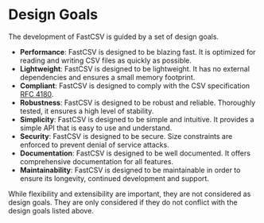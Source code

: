 # Design Goals

The development of FastCSV is guided by a set of design goals.

- **Performance**: FastCSV is designed to be blazing fast. It is optimized for reading and writing CSV files as quickly
  as possible.
- **Lightweight**: FastCSV is designed to be lightweight. It has no external dependencies and ensures a small memory
  footprint.
- **Compliant**: FastCSV is designed to comply with the CSV
  specification [RFC 4180](https://datatracker.ietf.org/doc/html/rfc4180).
- **Robustness**: FastCSV is designed to be robust and reliable. Thoroughly tested, it ensures a high level of
  stability.
- **Simplicity**: FastCSV is designed to be simple and intuitive. It provides a simple API that is easy to use and
  understand.
- **Security**: FastCSV is designed to be secure. Size constraints are enforced to prevent denial of service attacks.
- **Documentation**: FastCSV is designed to be well documented. It offers comprehensive documentation for all features.
- **Maintainability**: FastCSV is designed to be maintainable in order to ensure its longevity, continued development
  and support.

While flexibility and extensibility are important, they are not considered as design goals. They are only considered if
they do not conflict with the design goals listed above.
